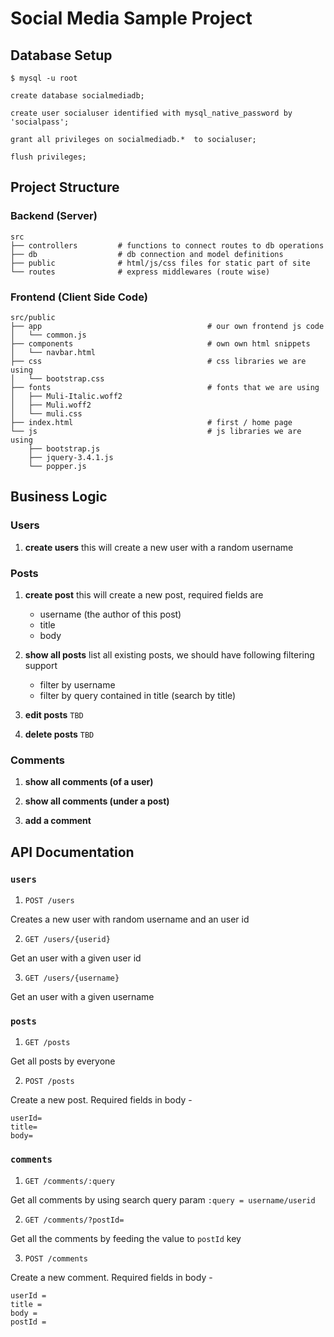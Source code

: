 # Social Media Sample Project

## Database Setup

```shell
$ mysql -u root
```

```mysql
create database socialmediadb;

create user socialuser identified with mysql_native_password by 'socialpass';

grant all privileges on socialmediadb.*  to socialuser;

flush privileges;
```


## Project Structure

### Backend (Server)
```shell
src
├── controllers         # functions to connect routes to db operations
├── db                  # db connection and model definitions
├── public              # html/js/css files for static part of site
└── routes              # express middlewares (route wise)
```

### Frontend (Client Side Code)

```shell
src/public
├── app                                     # our own frontend js code
│   └── common.js
├── components                              # own own html snippets
│   └── navbar.html
├── css                                     # css libraries we are using
│   └── bootstrap.css
├── fonts                                   # fonts that we are using
│   ├── Muli-Italic.woff2
│   ├── Muli.woff2
│   └── muli.css
├── index.html                              # first / home page
└── js                                      # js libraries we are using
    ├── bootstrap.js
    ├── jquery-3.4.1.js
    └── popper.js

```

## Business Logic

### Users

1. **create users**
   this will create a new user with a random username

### Posts

1. **create post**
   this will create a new post, required fields are

   - username (the author of this post)
   - title
   - body

2. **show all posts**
   list all existing posts, we should have following filtering support

   - filter by username
   - filter by query contained in title (search by title)

3. **edit posts** `TBD`

4. **delete posts** `TBD`

### Comments

1. **show all comments (of a user)**

2. **show all comments (under a post)**

3. **add a comment**

## API Documentation

### `users`

1. `POST /users`

Creates a new user with random username and an user id

2. `GET /users/{userid}`

Get an user with a given user id

3. `GET /users/{username}`

Get an user with a given username

### `posts`

1. `GET /posts`

Get all posts by everyone

2. `POST /posts`

Create a new post.
Required fields in body -

```
userId=
title=
body=
```

### `comments`

1. `GET /comments/:query`

Get all comments by using search query param `:query = username/userid`

2. `GET /comments/?postId=`

Get all the comments by feeding the value to `postId` key

3. `POST /comments`

Create a new comment.
Required fields in body -

```
userId =
title =
body =
postId =
```
